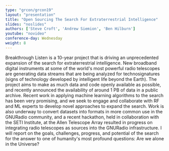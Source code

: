 ```yaml
---
type: "grcon/grcon19"
layout: "presentation"
title: "Open Sourcing The Search For Extraterrestrial Intelligence"
slides: "noslides"
authors: ['Steve Croft', 'Andrew Siemion', 'Ben Hilburn']
youtube: "novideo"
conference-day: Wednesday
weight: 8
---
```

Breakthrough Listen is a 10-year project that is driving an unprecedented expansion of the search for extraterrestrial intelligence. New broadband digital instruments at some of the world's most powerful radio telescopes are generating data streams that are being analyzed for technosignatures (signs of technology developed by intelligent life beyond the Earth). The project aims to make as much data and code openly available as possible, and recently announced the availability of around 1 PB of data in a public archive. Recent work in applying machine learning algorithms to the search has been very promising, and we seek to engage and collaborate with RF and ML experts to develop novel approaches to expand the search. Work is also underway to convert datasets into formats in more common use in the GNURadio community, and a recent hackathon, held in collaboration with the SETI Institute, at the Allen Telescope Array resulted in progress on integrating radio telescopes as sources into the GNURadio infrastructure. I will report on the goals, challenges, progress, and potential of the search for the answer to one of humanity's most profound questions: Are we alone in the Universe?